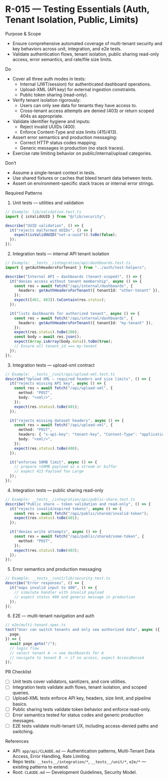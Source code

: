 <!--
Rule: R-015
Title: Testing Essentials (Auth, Tenant Isolation, Public, Limits)
Status: enabled
-->

# R-015 — Testing Essentials (Auth, Tenant Isolation, Public, Limits)

Purpose & Scope

- Ensure comprehensive automated coverage of multi-tenant security and key behaviors across unit, integration, and e2e tests.
- Validate authentication flows, tenant isolation, public sharing read-only access, error semantics, and rate/file size limits.

Do

- Cover all three auth modes in tests:
  - Internal (JWT/session) for authenticated dashboard operations.
  - Upload-XML (API key) for external ingestion constraints.
  - Public token sharing (read-only).
- Verify tenant isolation rigorously:
  - Users can only see data for tenants they have access to.
  - Cross-tenant access attempts are denied (403) or return scoped 404s as appropriate.
- Validate identifier hygiene and inputs:
  - Reject invalid UUIDs (400).
  - Enforce Content-Type and size limits (415/413).
- Assert error semantics and production messaging:
  - Correct HTTP status codes mapping.
  - Generic messages in production (no stack traces).
- Exercise rate limiting behavior on public/internal/upload categories.

Don’t

- Assume a single-tenant context in tests.
- Use shared fixtures or caches that bleed tenant data between tests.
- Assert on environment-specific stack traces or internal error strings.

Required Patterns

1. Unit tests — utilities and validation

```ts
// Example: lib/validation.test.ts
import { isValidUUID } from "@/lib/security";

describe("UUID validation", () => {
  it("rejects malformed UUIDs", () => {
    expect(isValidUUID("not-a-uuid")).toBe(false);
  });
});
```

2. Integration tests — internal API tenant isolation

```ts
// Example: __tests__/integration/api/dashboards.test.ts
import { getAuthHeadersForTenant } from "../auth/test-helpers";

describe("Internal API — dashboards (tenant-scoped)", () => {
  it("denies access without tenant membership", async () => {
    const res = await fetch("/api/internal/dashboards", {
      headers: getAuthHeadersForTenant({ tenantId: "other-tenant" }),
    });
    expect([401, 403]).toContain(res.status);
  });

  it("lists dashboards for authorized tenant", async () => {
    const res = await fetch("/api/internal/dashboards", {
      headers: getAuthHeadersForTenant({ tenantId: "my-tenant" }),
    });
    expect(res.status).toBe(200);
    const body = await res.json();
    expect(Array.isArray(body.data)).toBe(true);
    // Ensure all tenant_id === my-tenant
  });
});
```

3. Integration tests — upload-xml contract

```ts
// Example: __tests__/unit/api/upload-xml.test.ts
describe("Upload XML — required headers and size limits", () => {
  it("rejects missing API key", async () => {
    const res = await fetch("/api/upload-xml", {
      method: "POST",
      body: "<xml/>",
    });
    expect(res.status).toBe(401);
  });

  it("rejects missing dataset headers", async () => {
    const res = await fetch("/api/upload-xml", {
      method: "POST",
      headers: { "x-api-key": "tenant-key", "Content-Type": "application/xml" },
      body: "<xml/>",
    });
    expect(res.status).toBe(400);
  });

  it("enforces 50MB limit", async () => {
    // prepare >50MB payload as a stream or buffer
    // expect 413 Payload Too Large
  });
});
```

4. Integration tests — public sharing read-only

```ts
// Example: __tests__/integration/api/public-share.test.ts
describe("Public share — token validation and read-only", () => {
  it("rejects invalid/expired tokens", async () => {
    const res = await fetch("/api/public/shared/invalid-token");
    expect(res.status).toBe(401);
  });

  it("denies write attempts", async () => {
    const res = await fetch("/api/public/shared/some-token", {
      method: "POST",
    });
    expect(res.status).toBe(403);
  });
});
```

5. Error semantics and production messaging

```ts
// Example: __tests__/unit/lib/security.test.ts
describe("Error responses", () => {
  it("maps invalid input to 400", () => {
    // simulate handler with invalid payload
    // expect status 400 and generic message in production
  });
});
```

6. E2E — multi-tenant navigation and auth

```ts
// e2e/multi-tenant.spec.ts
test("User can switch tenants and only see authorized data", async ({
  page,
}) => {
  await page.goto("/");
  // login flow
  // select tenant A -> see dashboards for A
  // navigate to tenant B -> if no access, expect AccessDenied
});
```

PR Checklist

- [ ] Unit tests cover validators, sanitizers, and core utilities.
- [ ] Integration tests validate auth flows, tenant isolation, and scoped queries.
- [ ] Upload-XML tests enforce API key, headers, size limit, and pipeline basics.
- [ ] Public sharing tests validate token behavior and enforce read-only.
- [ ] Error semantics tested for status codes and generic production messages.
- [ ] E2E tests validate multi-tenant UX, including access-denied paths and switching.

References

- API: `app/api/CLAUDE.md` — Authentication patterns, Multi-Tenant Data Access, Error Handling, Rate Limiting.
- Repo tests: `__tests__/integration/*`, `__tests__/unit/*`, `e2e/*` — existing patterns to extend.
- Root: `CLAUDE.md` — Development Guidelines, Security Model.
